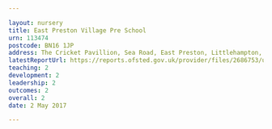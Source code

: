```yaml
---

layout: nursery
title: East Preston Village Pre School
urn: 113474
postcode: BN16 1JP
address: The Cricket Pavillion, Sea Road, East Preston, Littlehampton, West Sussex, BN16 1JP
latestReportUrl: https://reports.ofsted.gov.uk/provider/files/2686753/urn/113474.pdf
teaching: 2
development: 2
leadership: 2
outcomes: 2
overall: 2
date: 2 May 2017

---
```

